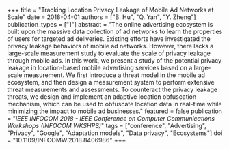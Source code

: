 +++
title = "Tracking Location Privacy Leakage of Mobile Ad Networks at Scale"
date = 2018-04-01
authors = ["B. Hu", "Q. Yan", "Y. Zheng"]
publication_types = ["1"]
abstract = "The online advertising ecosystem is built upon the massive data collection of ad networks to learn the properties of users for targeted ad deliveries. Existing efforts have investigated the privacy leakage behaviors of mobile ad networks. However, there lacks a large-scale measurement study to evaluate the scale of privacy leakage through mobile ads. In this work, we present a study of the potential privacy leakage in location-based mobile advertising services based on a large-scale measurement. We first introduce a threat model in the mobile ad ecosystem, and then design a measurement system to perform extensive threat measurements and assessments. To counteract the privacy leakage threats, we design and implement an adaptive location obfuscation mechanism, which can be used to obfuscate location data in real-time while minimizing the impact to mobile ad businesses."
featured = false
publication = "*IEEE INFOCOM 2018 - IEEE Conference on Computer Communications Workshops (INFOCOM WKSHPS)*"
tags = ["conference", "Advertising", "Privacy", "Google", "Adaptation models", "Data privacy", "Ecosystems"]
doi = "10.1109/INFCOMW.2018.8406986"
+++

